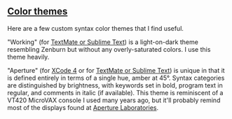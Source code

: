 ## [Color themes][aperture-tmate]

Here are a few custom syntax color themes that I find useful.

"Working" (for [TextMate or Sublime Text][working-tmate]) is a light-on-dark theme resembling Zenburn but without any overly-saturated colors. I use this theme heavily.

"Aperture" (for [XCode 4][aperture-xcode] or for [TextMate or Sublime Text][aperture-tmate]) is unique in that it is defined entirely in terms of a single hue, amber at 45&deg;. Syntax categories are distinguished by brightness, with keywords set in bold, program text in regular, and comments in italic (if available). This theme is reminiscent of a VT420 MicroVAX console I used many years ago, but it'll probably remind most of the displays found at [Aperture Laboratories][portal].

[working-tmate]:  misc/Working.tmTheme
[aperture-tmate]: misc/Aperture.tmTheme
[aperture-xcode]: misc/Aperture.dvtcolortheme
[portal]:         http://en.wikipedia.org/wiki/Portal_(video_game)